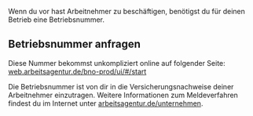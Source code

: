 Wenn du vor hast Arbeitnehmer zu beschäftigen, benötigst du für deinen Betrieb eine Betriebsnummer.

## Betriebsnummer anfragen

Diese Nummer bekommst unkompliziert online auf folgender Seite:
[web.arbeitsagentur.de/bno-prod/ui/#/start](https://web.arbeitsagentur.de/bno-prod/ui/#/start)

Die Betriebsnummer ist von dir in die Versicherungsnachweise deiner Arbeitnehmer einzutragen.
Weitere Informationen zum Meldeverfahren findest du im Internet unter [arbeitsagentur.de/unternehmen](https://www.arbeitsagentur.de/unternehmen).
